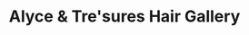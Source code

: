 ---
title: "Alyce & Tre'sures Hair Gallery"
url: /harrisburg/alyce-und-tresures-hair-gallery/
shop: Friseur
---